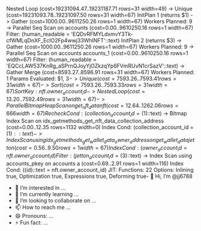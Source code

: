 Nested Loop  (cost=19231094.47..19231187.71 rows=31 width=49)
  ->  Unique  (cost=19231093.78..19231097.50 rows=31 width=67)
        InitPlan 1 (returns $1)
          ->  Gather  (cost=1000.00..9611250.26 rows=1 width=67)
                Workers Planned: 9
                ->  Parallel Seq Scan on accounts  (cost=0.00..9610250.16 rows=1 width=67)
                      Filter: (human_readable = 'EQDvRFMYLdxmvY3Tk-cfWMLqDnXF_EclO2Fp4wwj33WhlNFT'::text)
        InitPlan 2 (returns $3)
          ->  Gather  (cost=1000.00..9611250.26 rows=1 width=67)
                Workers Planned: 9
                ->  Parallel Seq Scan on accounts accounts_1  (cost=0.00..9610250.16 rows=1 width=67)
                      Filter: (human_readable = 'EQCcLAW537KnRg_aSPrnQJoyYjOZkzqYp6FVmRUvN1crSazV'::text)
        ->  Gather Merge  (cost=8593.27..8596.91 rows=31 width=67)
              Workers Planned: 1
              Params Evaluated: $1, $3
              ->  Unique  (cost=7593.26..7593.41 rows=31 width=67)
                    ->  Sort  (cost=7593.26..7593.33 rows=31 width=67)
                          Sort Key: nft.owner_account_id
                          ->  Nested Loop  (cost=13.20..7592.49 rows=31 width=67)
                                ->  Parallel Bitmap Heap Scan on get_nft_data nft  (cost=12.64..1262.06 rows=666 width=67)
                                      Recheck Cond: (collection_account_id = ($1)::text)
                                      ->  Bitmap Index Scan on idx_getmethods_get_nft_data_collection_address  (cost=0.00..12.35 rows=1132 width=0)
                                            Index Cond: (collection_account_id = ($1)::text)
                                ->  Index Scan using idx_getmethods_get_wallet_data_owner_address on get_wallet_data jetton  (cost=0.56..9.50 rows=1 width=67)
                                      Index Cond: (owner_account_id = nft.owner_account_id)
                                      Filter: (jetton_account_id = ($3)::text)
  ->  Index Scan using accounts_pkey on accounts a  (cost=0.69..2.91 rows=1 width=116)
        Index Cond: ((id)::text = nft.owner_account_id)
JIT:
  Functions: 22
  Options: Inlining true, Optimization true, Expressions true, Deforming true- 👋 Hi, I’m @jj6788
- 👀 I’m interested in ...
- 🌱 I’m currently learning ...
- 💞️ I’m looking to collaborate on ...
- 📫 How to reach me ...
- 😄 Pronouns: ...
- ⚡ Fun fact: ...

<!---
jj6788/jj6788 is a ✨ special ✨ repository because its `README.md` (this file) appears on your GitHub profile.
You can click the Preview link to take a look at your changes.
--->
